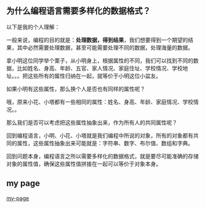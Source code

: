 ## 为什么编程语言需要多样化的数据格式？

以下是我的个人理解：

一般来说，编程的目的就是：**处理数据，得到结果**，我们想要得到一个期望的结果，其中必然需要处理数据，甚至可能需要处理不同的数据，处理海量的数据。

拿小明这位同学举个栗子，从小明身上，根据属性的不同，我们可以找到不同的数据，比如姓名、身高、年龄、五官、家人情况、家庭住址、学校情况、学校地址。。。把这些所有的属性归纳在一起，就等价于小明这位小盆友。

如果小明有这些属性，那么换个人是否也有同样的属性呢？

哦，原来小花、小塔都有一些相同的属性：姓名、身高、年龄、家庭情况、学校情况。。

那么我们是否可以考虑把这些属性抽象出来，作为所有人的共同属性呢？

回到编程语言，小明、小花、小塔就是我们编程中所说的对象，所有的对象都有共同的属性，这些属性抽象出来可能就是：字符串、数字、布尔值、数组和字典。

回到问题本身，编程语言之所以需要多样化的数据格式，就是要尽可能准确的存储对象的属性值，确保这些属性值拼接在一起可以等价于对象本身。


## my page

[my-page](https://yammmy.github.io/my-page/)

